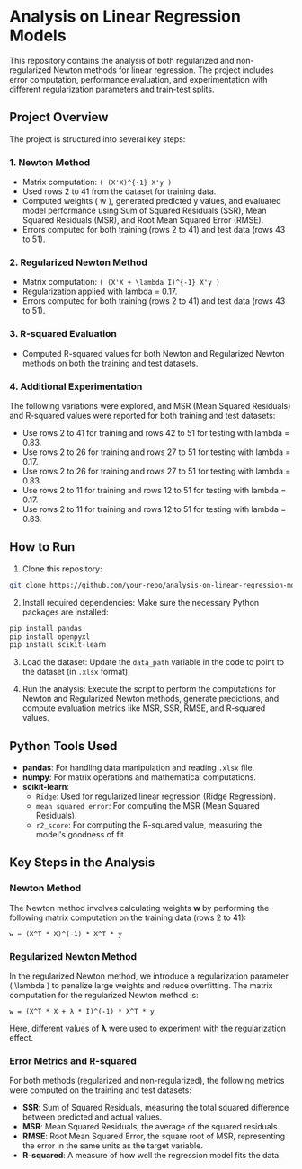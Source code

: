 # Analysis on Linear Regression Models

This repository contains the analysis of both regularized and non-regularized Newton methods for linear regression. The project includes error computation, performance evaluation, and experimentation with different regularization parameters and train-test splits.

## Project Overview

The project is structured into several key steps:

### 1. **Newton Method**
   - Matrix computation: `( (X'X)^{-1} X'y )`
   - Used rows 2 to 41 from the dataset for training data.
   - Computed weights \( w \), generated predicted y values, and evaluated model performance using Sum of Squared Residuals (SSR), Mean Squared Residuals (MSR), and Root Mean Squared Error (RMSE).
   - Errors computed for both training (rows 2 to 41) and test data (rows 43 to 51).

### 2. **Regularized Newton Method**
   - Matrix computation: `( (X'X + \lambda I)^{-1} X'y )`
   - Regularization applied with lambda = 0.17.
   - Errors computed for both training (rows 2 to 41) and test data (rows 43 to 51).

### 3. **R-squared Evaluation**
   - Computed R-squared values for both Newton and Regularized Newton methods on both the training and test datasets.

### 4. **Additional Experimentation**
   The following variations were explored, and MSR (Mean Squared Residuals) and R-squared values were reported for both training and test datasets:
   - Use rows 2 to 41 for training and rows 42 to 51 for testing with lambda = 0.83.
   - Use rows 2 to 26 for training and rows 27 to 51 for testing with lambda = 0.17.
   - Use rows 2 to 26 for training and rows 27 to 51 for testing with lambda = 0.83.
   - Use rows 2 to 11 for training and rows 12 to 51 for testing with lambda = 0.17.
   - Use rows 2 to 11 for training and rows 12 to 51 for testing with lambda = 0.83.

## How to Run
1. Clone this repository:
```bash
git clone https://github.com/your-repo/analysis-on-linear-regression-models.git
```

2. Install required dependencies: Make sure the necessary Python packages are installed:
```bash
pip install pandas
pip install openpyxl
pip install scikit-learn
```

3. Load the dataset: Update the `data_path` variable in the code to point to the dataset (in `.xlsx` format).

4. Run the analysis: Execute the script to perform the computations for Newton and Regularized Newton methods, generate predictions, and compute evaluation metrics like MSR, SSR, RMSE, and R-squared values.

## Python Tools Used
   - **pandas**: For handling data manipulation and reading `.xlsx` file.
   - **numpy**: For matrix operations and mathematical computations.
   - **scikit-learn**:
      - `Ridge`: Used for regularized linear regression (Ridge Regression).
      - `mean_squared_error`: For computing the MSR (Mean Squared Residuals).
      - `r2_score`: For computing the R-squared value, measuring the model's goodness of fit.

## Key Steps in the Analysis

### Newton Method

The Newton method involves calculating weights **w** by performing the following matrix computation on the training data (rows 2 to 41):

`w = (X^T * X)^(-1) * X^T * y`

### Regularized Newton Method

In the regularized Newton method, we introduce a regularization parameter \( \lambda \) to penalize large weights and reduce overfitting. The matrix computation for the regularized Newton method is:

`w = (X^T * X + λ * I)^(-1) * X^T * y`

Here, different values of **λ** were used to experiment with the regularization effect.

### Error Metrics and R-squared

For both methods (regularized and non-regularized), the following metrics were computed on the training and test datasets:

- **SSR**: Sum of Squared Residuals, measuring the total squared difference between predicted and actual values.
- **MSR**: Mean Squared Residuals, the average of the squared residuals.
- **RMSE**: Root Mean Squared Error, the square root of MSR, representing the error in the same units as the target variable.
- **R-squared**: A measure of how well the regression model fits the data.



